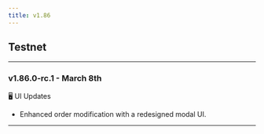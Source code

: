 ```yaml
---
title: v1.86
---
```


## Testnet
---
### v1.86.0-rc.1 - March 8th
🖥️  UI Updates
* Enhanced order modification with a redesigned modal UI.
---
